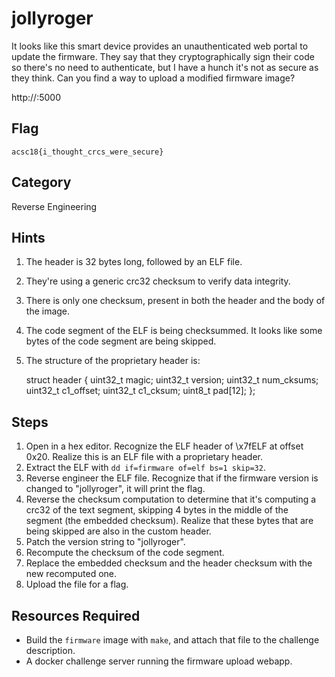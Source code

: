 # jollyroger

It looks like this smart device provides an unauthenticated web portal to update
the firmware. They say that they cryptographically sign their code so there's no
need to authenticate, but I have a hunch it's not as secure as they think. Can
you find a way to upload a modified firmware image?

http://<challenge-server>:5000

## Flag

`acsc18{i_thought_crcs_were_secure}`

## Category

Reverse Engineering

## Hints

1. The header is 32 bytes long, followed by an ELF file.
2. They're using a generic crc32 checksum to verify data integrity.
3. There is only one checksum, present in both the header and the body of the
   image.
4. The code segment of the ELF is being checksummed. It looks like some bytes of
   the code segment are being skipped.
5. The structure of the proprietary header is:

    struct header {
        uint32_t magic;
        uint32_t version;
        uint32_t num_cksums;
        uint32_t c1_offset;
        uint32_t c1_cksum;
        uint8_t  pad[12];
    };

## Steps

1. Open in a hex editor. Recognize the ELF header of \x7fELF at offset 0x20.
   Realize this is an ELF file with a proprietary header.
2. Extract the ELF with `dd if=firmware of=elf bs=1 skip=32`.
3. Reverse engineer the ELF file. Recognize that if the firmware version is
   changed to "jollyroger", it will print the flag.
4. Reverse the checksum computation to determine that it's computing a crc32 of
   the text segment, skipping 4 bytes in the middle of the segment (the embedded
   checksum). Realize that these bytes that are being skipped are also in the
   custom header.
5. Patch the version string to "jollyroger".
6. Recompute the checksum of the code segment.
7. Replace the embedded checksum and the header checksum with the new recomputed
   one.
8. Upload the file for a flag.

## Resources Required

* Build the `firmware` image with `make`, and attach that file to the challenge
  description.
* A docker challenge server running the firmware upload webapp.
